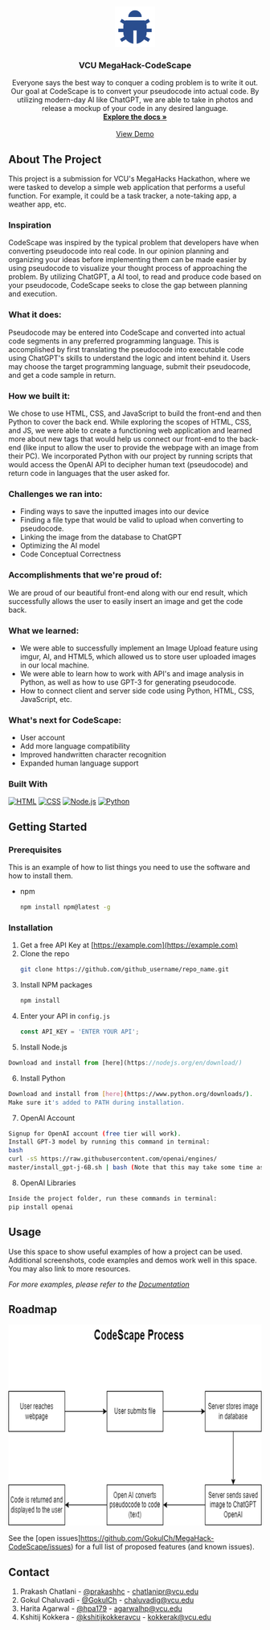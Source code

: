 <!-- Improved compatibility of back to top link: See: https://github.com/othneildrew/Best-README-Template/pull/73 -->
<a name="readme-top"></a>

<!-- PROJECT LOGO -->
<br />
<div align="center">
  <a href="https://github.com/github_username/repo_name">
    <img src="assets/imgs/bug-fill.png" alt="Logo" width="80" height="80">
  </a>

<h3 align="center">VCU MegaHack-CodeScape</h3>

  <p align="center">
    Everyone says the best way to conquer a coding problem is to write it out. Our goal at CodeScape is to convert your pseudocode into actual code. By utilizing modern-day AI like ChatGPT, we are able to take in photos and release a mockup of your code in any desired language.
    <br />
    <a href="https://github.com/github_username/repo_name"><strong>Explore the docs »</strong></a>
    <br />
    <br />
    <a href="[https://github.com/github_username/repo_name](https://gokulch.github.io/MegaHack-CodeScape/)">View Demo</a>
  </p>
</div>

<!-- ABOUT THE PROJECT -->
## About The Project
This project is a submission for VCU's MegaHacks Hackathon, where we were tasked to develop a simple web application that performs a useful function. For example, it could be a task tracker, a note-taking app, a weather app, etc. 


### Inspiration
CodeScape was inspired by the typical problem that developers have when converting pseudocode into real code. In our opinion planning and organizing your ideas before implementing them can be made easier by using pseudocode to visualize your thought process of approaching the problem. By utilizing ChatGPT, a AI tool, to read and produce code based on your pseudocode, CodeScape seeks to close the gap between planning and execution.

### What it does: 
Pseudocode may be entered into CodeScape and converted into actual code segments in any preferred programming language. This is accomplished by first translating the pseudocode into executable code using ChatGPT's skills to understand the logic and intent behind it. Users may choose the target programming language, submit their pseudocode, and get a code sample in return. 

### How we built it: 
We chose to use HTML, CSS, and JavaScript to build the front-end and then Python to cover the back end. While exploring the scopes of HTML, CSS, and JS, we were able to create a functioning web application and learned more about new tags that would help us connect our front-end to the back-end (like input to allow the user to provide the webpage with an image from their PC). We incorporated Python with our project by running scripts that would access the OpenAI API to decipher human text (pseudocode) and return code in languages that the user asked for.


### Challenges we ran into:
* Finding ways to save the inputted images into our device
* Finding a file type that would be valid to upload when converting to pseudocode. 
* Linking the image from the database to ChatGPT
* Optimizing the AI model 
* Code Conceptual Correctness


### Accomplishments that we're proud of:
We are proud of our beautiful front-end along with our end result, which successfully allows the user to easily insert an image and get the code back.

### What we learned:
*  We were able to successfully implement an Image Upload feature using imgur, AI, and HTML5, which allowed us to store user uploaded images in our local machine. 
* We were able to learn how to work with API's and image analysis  in Python, as well as how to use GPT-3 for generating pseudocode. 
* How to connect client and server  side code using Python, HTML, CSS, JavaScript, etc.

### What's next for CodeScape:
* User account
* Add more language compatibility
* Improved handwritten character recognition
* Expanded human language support


### Built With
[![HTML][HTML-shield]][HTML-url] [![CSS][CSS-shield]][CSS-url] [![Node.js][NodeJS-shield]][NodeJS-url] [![Python][Python-shield]][Python-url]

<!-- GETTING STARTED -->
## Getting Started

### Prerequisites

This is an example of how to list things you need to use the software and how to install them.
* npm
  ```sh
  npm install npm@latest -g
  ```

### Installation

1. Get a free API Key at [https://example.com](https://example.com)
2. Clone the repo
   ```sh
   git clone https://github.com/github_username/repo_name.git
   ```
3. Install NPM packages
   ```sh
   npm install
   ```
4. Enter your API in `config.js`
   ```js
   const API_KEY = 'ENTER YOUR API';
   ```
5. Install Node.js
  ```js
  Download and install from [here](https://nodejs.org/en/download/)
  ```
6. Install Python 
```sh
Download and install from [here](https://www.python.org/downloads/). 
Make sure it's added to PATH during installation.
```
7. OpenAI Account
```sh
Signup for OpenAI account (free tier will work).
Install GPT-3 model by running this command in terminal:
bash
curl -sS https://raw.githubusercontent.com/openai/engines/
master/install_gpt-j-6B.sh | bash (Note that this may take some time as it downloads the model.)
```
8. OpenAI Libraries
```sh
Inside the project folder, run these commands in terminal:
pip install openai
```

<!-- USAGE EXAMPLES -->
## Usage

Use this space to show useful examples of how a project can be used. Additional screenshots, code examples and demos work well in this space. You may also link to more resources.

_For more examples, please refer to the [Documentation](https://example.com)_

<!-- ROADMAP -->
## Roadmap
<a>
<div align="center">
    <img src="assets/imgs/roadmap.png" alt="roadmap" width="600" height="400">
  </a>
  </div>



See the [open issues]https://github.com/GokulCh/MegaHack-CodeScape/issues) for a full list of proposed features (and known issues).


<!-- CONTACT -->
## Contact
1. Prakash Chatlani - [@prakashhc](https://github.com/prakashhc) - chatlanipr@vcu.edu
2. Gokul Chaluvadi - [@GokulCh](https://github.com/GokulCh) - chaluvadig@vcu.edu
3. Harita Agarwal - [@hpa179](https://github.com/hpa179) - agarwalhp@vcu.edu
4. Kshitij Kokkera - [@kshitijkokkeravcu](https://github.com/kshitijkokkeravcu) - kokkerak@vcu.edu

<!-- MARKDOWN LINKS & IMAGES -->
<!-- https://www.markdownguide.org/basic-syntax/#reference-style-links -->

[HTML-shield]: https://img.shields.io/badge/HTML-239120?style=for-the-badge&logo=html5&logoColor=white
[HTML-url]: https://html.com/

[CSS-shield]: https://img.shields.io/badge/CSS3-1572B6?style=for-the-badge&logo=css3&logoColor=white
[CSS-url]: https://html.com/

[NodeJS-shield]: https://img.shields.io/badge/Node.js-43853D?style=for-the-badge&logo=node.js&logoColor=white
[NodeJS-url]: https://nodejs.org

[Python-shield]: https://img.shields.io/badge/python-3670A0?style=for-the-badge&logo=python&logoColor=ffdd54
[Python-url]: https://www.python.org/
